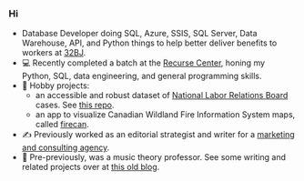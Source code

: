 ### Hi

<!--
**tgj505/tgj505** is a ✨ _special_ ✨ repository because its `README.md` (this file) appears on your GitHub profile.

Here are some ideas to get you started:

- 🔭 I’m currently working on ...
- 🌱 I’m currently learning ...
- 👯 I’m looking to collaborate on ...
- 🤔 I’m looking for help with ...
- 💬 Ask me about ...
- 📫 How to reach me: ...
- 😄 Pronouns: ...
- ⚡ Fun fact: ...
-->

- Database Developer doing SQL, Azure, SSIS, SQL Server, Data Warehouse, API, and Python things to help better deliver benefits to workers at [32BJ](https://www.32bjfunds.org/).
- 💻 Recently completed a batch at the [Recurse Center](https://www.recurse.com/), honing my Python, SQL, data engineering, and general programming skills. 
- 🌲 Hobby projects:
  - an accessible and robust dataset of [National Labor Relations Board](https://www.nlrb.gov) cases. See [this repo](https://github.com/datatoolsrc2023/nlrb_data).
  - an app to visualize Canadian Wildland Fire Information System maps, called [firecan](https://github.com/tgj505/firecan).
- ✍️ Previously worked as an editorial strategist and writer for a [marketing and consulting agency](https://www.threefuries.com/).
- 🎵 Pre-previously, was a music theory professor. See some writing and related projects over at [this old blog](https://tom-johnson.net).
